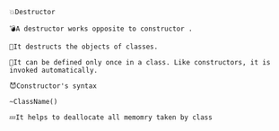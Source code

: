     💥Destructor

    💣A destructor works opposite to constructor .
    
    🏹It destructs the objects of classes. 
    
    🥄It can be defined only once in a class. Like constructors, it is invoked automatically.

    😈Constructor's syntax

    ~ClassName()

    💤It helps to deallocate all memomry taken by class